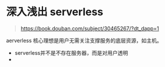 
# 深入浅出 serverless

> https://book.douban.com/subject/30465267/?dt_dapp=1

aerverless 核心理想是用户无需关注支撑服务的底层资源，如主机。


+ serverless并不是不存在服务器，而是对用户透明
+ 
